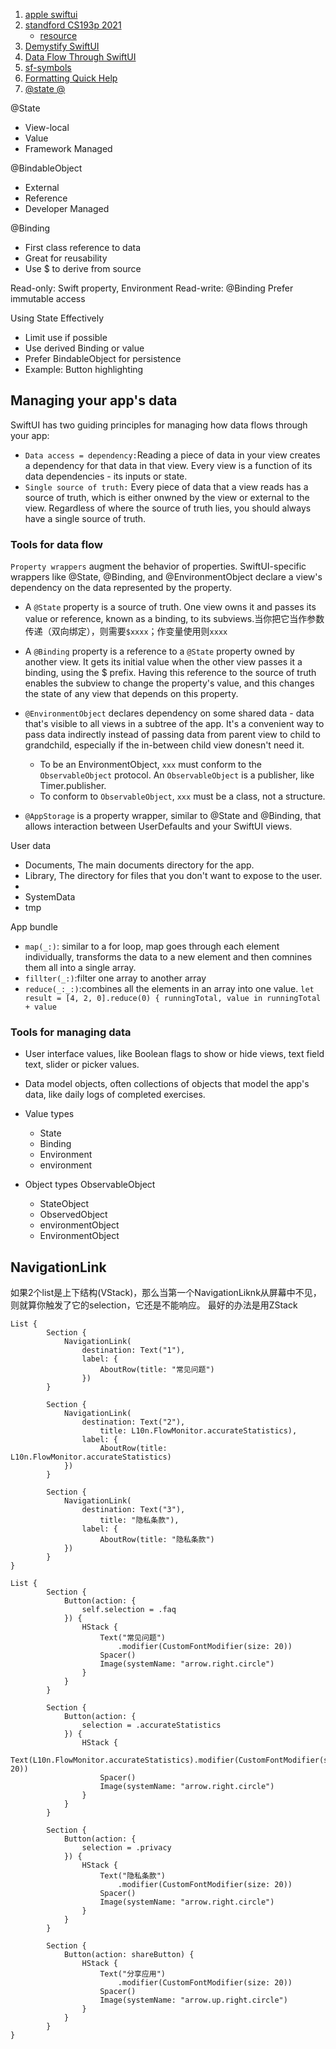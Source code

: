 1. [apple swiftui](https://developer.apple.com/tutorials/swiftui)
2. [standford CS193p 2021](https://www.bilibili.com/video/BV1fy4y1u7hX/?spm_id_from=autoNext)
    - [resource](https://cs193p.sites.stanford.edu)
4. [Demystify SwiftUI](https://developer.apple.com/videos/play/wwdc2021/10022/)
5. [Data Flow Through SwiftUI](https://developer.apple.com/videos/play/wwdc2019/226/)
6. [sf-symbols](https://developer.apple.com/sf-symbols/)
7. [Formatting Quick Help](https://developer.apple.com/library/archive/documentation/Xcode/Reference/xcode_markup_formatting_ref/SymbolDocumentation.html)
8. [@state @](https://www.youtube.com/watch?v=stSB04C4iS4)



@State
- View-local
- Value
- Framework Managed


@BindableObject
- External
- Reference
- Developer Managed

@Binding
- First class reference to data
- Great for reusability
- Use $ to derive from source 

Read-only: Swift property, Environment
Read-write: @Binding
Prefer immutable access


Using State Effectively
- Limit use if possible
- Use derived Binding or value
- Prefer BindableObject for persistence
- Example: Button highlighting


## Managing your app's data

SwiftUI has two guiding principles for managing how data flows through your app:
- `Data access = dependency:`Reading a piece of data in your view creates a dependency for that data in that view. Every view is a function of its data dependencies - its inputs or state.
- `Single source of truth:` Every piece of data that a view reads has a source of truth, which is either onwned by the view or external to the view. Regardless of where the source of truth lies, you should always have a single source of truth.

### Tools for data flow
`Property wrappers` augment the behavior of properties. SwiftUI-specific wrappers like @State, @Binding, and @EnvironmentObject declare a view's dependency on the data represented by the property.
- A `@State` property is a source of truth. One view owns it and passes its value or reference, known as a binding, to its subviews.当你把它当作参数传递（双向绑定），则需要`$xxxx`；作变量使用则`xxxx`
- A `@Binding` property is a reference to a `@State` property owned by another view. It gets its initial value when the other view passes it a binding, using the $ prefix. Having this reference to the source of truth enables the subview to change the property's value, and this changes the state of any view that depends on this property.
- `@EnvironmentObject` declares dependency on some shared data - data that's visible to all views in a subtree of the app. It's a convenient way to pass data indirectly instead of passing data from parent view to child to grandchild, especially if the in-between child view donesn't need it.
    - To be an EnvironmentObject, `xxx` must conform to the `ObservableObject` protocol. An `ObservableObject` is a publisher, like Timer.publisher.
    - To conform to `ObservableObject`, `xxx` must be a class, not a structure.

- `@AppStorage` is a property wrapper, similar to @State and @Binding, that allows interaction between UserDefaults and your SwiftUI views.



User data

- Documents, The main documents directory for the app.
- Library, The directory for files that you don't want to expose to the user.
- 
- SystemData
- tmp

App bundle


- `map(_:)`: similar to a for loop, map goes through each element individually, transforms the data to a new element and then comnines them all into a single array.
- `fillter(_:)`:filter one array to another array
- `reduce(_:_:)`:combines all the elements in an array into one value. `let result = [4, 2, 0].reduce(0) { runningTotal, value in runningTotal + value`


### Tools for managing data
- User interface values, like Boolean flags to show or hide views, text field text, slider or picker values.
- Data model objects, often collections of objects that model the app's data, like daily logs of completed exercises.

- Value types
   - State
   - Binding
   - Environment
   - environment
- Object types ObservableObject
   - StateObject
   - ObservedObject
   - environmentObject
   - EnvironmentObject


## NavigationLink
如果2个list是上下结构(VStack)，那么当第一个NavigationLiknk从屏幕中不见，则就算你触发了它的selection，它还是不能响应。
最好的办法是用ZStack

```
List {
        Section {
            NavigationLink(
                destination: Text("1"),
                label: {
                    AboutRow(title: "常见问题")
                })
        }

        Section {
            NavigationLink(
                destination: Text("2"),
                    title: L10n.FlowMonitor.accurateStatistics),
                label: {
                    AboutRow(title: L10n.FlowMonitor.accurateStatistics)
            })
        }

        Section {
            NavigationLink(
                destination: Text("3"),
                    title: "隐私条款"),
                label: {
                    AboutRow(title: "隐私条款")
            })
        }
}

List {
        Section {
            Button(action: {
                self.selection = .faq
            }) {
                HStack {
                    Text("常见问题")
                        .modifier(CustomFontModifier(size: 20))
                    Spacer()
                    Image(systemName: "arrow.right.circle")
                }
            }
        }

        Section {
            Button(action: {
                selection = .accurateStatistics
            }) {
                HStack {
                    Text(L10n.FlowMonitor.accurateStatistics).modifier(CustomFontModifier(size: 20))
                    Spacer()
                    Image(systemName: "arrow.right.circle")
                }
            }
        }

        Section {
            Button(action: {
                selection = .privacy
            }) {
                HStack {
                    Text("隐私条款")
                        .modifier(CustomFontModifier(size: 20))
                    Spacer()
                    Image(systemName: "arrow.right.circle")
                }
            }
        }

        Section {
            Button(action: shareButton) {
                HStack {
                    Text("分享应用")
                        .modifier(CustomFontModifier(size: 20))
                    Spacer()
                    Image(systemName: "arrow.up.right.circle")
                }
            }
        }
}

```
